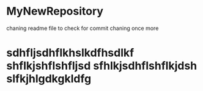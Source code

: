 # MyNewRepository
chaning readme file to check for commit
chaning once more
<h1>
sdhfljsdhflkhslkdfhsdlkf
shflkjshflshfljsd
sfhlkjsdhflshflkjdsh
slfkjhlgdkgkldfg
  </h1>
